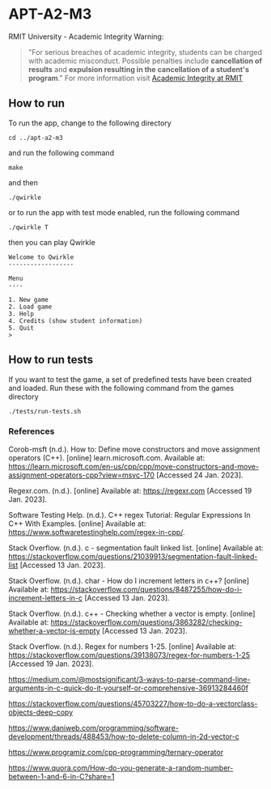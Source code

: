 # APT-A2-M3

RMIT University - Academic Integrity Warning:
> "For serious breaches of academic integrity, students can be charged with academic misconduct. Possible penalties include **cancellation of results** and **expulsion resulting in the cancellation of a student's program**."
For more information visit [Academic Integrity at RMIT](https://www.rmit.edu.au/students/my-course/assessment-results/academic-integrity)

## How to run

To run the app, change to the following directory

```
cd ../apt-a2-m3
```

and run the following command

```
make
```

and then

```
./qwirkle  
```

or to run the app with test mode enabled, run the following command

```
./qwirkle T
```

then you can play Qwirkle

```
Welcome to Qwirkle
------------------

Menu
----

1. New game
2. Load game
3. Help
4. Credits (show student information)
5. Quit
> 
```

## How to run tests

If you want to test the game, a set of predefined tests have been created and loaded. Run these with the following command from the games directory

```
./tests/run-tests.sh  
```

### References

Corob-msft (n.d.). How to: Define move constructors and move assignment operators (C++). [online] learn.microsoft.com. Available at: https://learn.microsoft.com/en-us/cpp/cpp/move-constructors-and-move-assignment-operators-cpp?view=msvc-170 [Accessed 24 Jan. 2023].

Regexr.com. (n.d.). [online] Available at: https://regexr.com [Accessed 19 Jan. 2023].

Software Testing Help. (n.d.). C++ regex Tutorial: Regular Expressions In C++ With Examples. [online] Available at: https://www.softwaretestinghelp.com/regex-in-cpp/.

Stack Overflow. (n.d.). c - segmentation fault linked list. [online] Available at: https://stackoverflow.com/questions/21039913/segmentation-fault-linked-list [Accessed 13 Jan. 2023].

Stack Overflow. (n.d.). char - How do I increment letters in c++? [online] Available at: https://stackoverflow.com/questions/8487255/how-do-i-increment-letters-in-c [Accessed 13 Jan. 2023].

Stack Overflow. (n.d.). c++ - Checking whether a vector is empty. [online] Available at: https://stackoverflow.com/questions/3863282/checking-whether-a-vector-is-empty [Accessed 13 Jan. 2023].

Stack Overflow. (n.d.). Regex for numbers 1-25. [online] Available at: https://stackoverflow.com/questions/39138073/regex-for-numbers-1-25 [Accessed 19 Jan. 2023].

https://medium.com/@mostsignificant/3-ways-to-parse-command-line-arguments-in-c-quick-do-it-yourself-or-comprehensive-36913284460f

https://stackoverflow.com/questions/45703227/how-to-do-a-vectorclass-objects-deep-copy

https://www.daniweb.com/programming/software-development/threads/488453/how-to-delete-column-in-2d-vector-c

https://www.programiz.com/cpp-programming/ternary-operator

https://www.quora.com/How-do-you-generate-a-random-number-between-1-and-6-in-C?share=1

